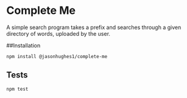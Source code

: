 Complete Me
===========


A simple search program takes a prefix and searches through a given directory of words, uploaded by the user. 


##Installation

`npm install @jasonhughes1/complete-me`


## Tests
`npm test`

